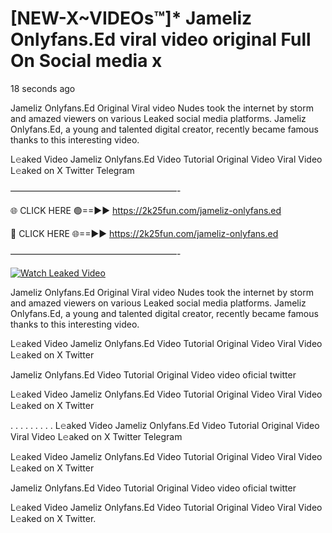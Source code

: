 # [NEW-X~VIDEOs™]* Jameliz Onlyfans.Ed viral video original Full On Social media x

18 seconds ago

Jameliz Onlyfans.Ed Original Viral video Nudes took the internet by storm and amazed viewers on various Leaked social media platforms. Jameliz Onlyfans.Ed, a young and talented digital creator, recently became famous thanks to this interesting video.

L𝚎aked Video Jameliz Onlyfans.Ed Video Tutorial Original Video Viral Video L𝚎aked on X Twitter Telegram

———————————————————-

🌐 CLICK HERE 🟢==►► https://2k25fun.com/jameliz-onlyfans.ed

🔴 CLICK HERE 🌐==►► https://2k25fun.com/jameliz-onlyfans.ed

———————————————————-

[![Watch Leaked Video](https://miro.medium.com/v2/resize:fit:828/format:webp/1*cilzJN44JGOrTw9NJCrNHA.gif "Watch Leaked Video")](https://2k25fun.com/jameliz-onlyfans.ed)

Jameliz Onlyfans.Ed Original Viral video Nudes took the internet by storm and amazed viewers on various Leaked social media platforms. Jameliz Onlyfans.Ed, a young and talented digital creator, recently became famous thanks to this interesting video.

L𝚎aked Video Jameliz Onlyfans.Ed Video Tutorial Original Video Viral Video L𝚎aked on X Twitter

Jameliz Onlyfans.Ed Video Tutorial Original Video video oficial twitter

L𝚎aked Video Jameliz Onlyfans.Ed Video Tutorial Original Video Viral Video L𝚎aked on X Twitter

. . . . . . . . . L𝚎aked Video Jameliz Onlyfans.Ed Video Tutorial Original Video Viral Video L𝚎aked on X Twitter Telegram

L𝚎aked Video Jameliz Onlyfans.Ed Video Tutorial Original Video Viral Video L𝚎aked on X Twitter

Jameliz Onlyfans.Ed Video Tutorial Original Video video oficial twitter

L𝚎aked Video Jameliz Onlyfans.Ed Video Tutorial Original Video Viral Video L𝚎aked on X Twitter.